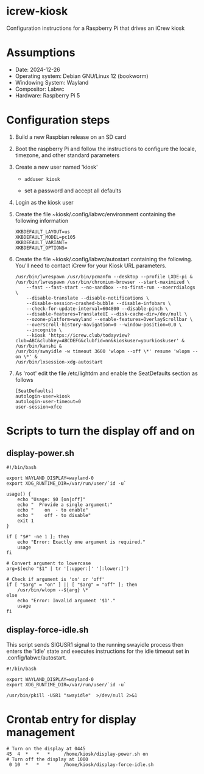 # icrew-kiosk

Configuration instructions for a Raspberry Pi that drives an iCrew kiosk

# Assumptions

*   Date: 2024-12-26
*   Operating system: Debian GNU/Linux 12 (bookworm)
*   Windowing System: Wayland
*   Compositor: Labwc
*   Hardware: Raspberry Pi 5

# Configuration steps

1.  Build a new Raspbian release on an SD card
    
2.  Boot the raspberry Pi and follow the instructions to configure the locale, timezone, and other standard parameters
    
3.  Create a new user named 'kiosk'
    
    *   `adduser kiosk`
        
    *   set a password and accept all defaults
        
4.  Login as the kiosk user
    
5.  Create the file ~kiosk/.config/labwc/environment containing the following information
    
    ```
    XKBDEFAULT_LAYOUT=us
    XKBDEFAULT_MODEL=pc105
    XKBDEFAULT_VARIANT= 
    XKBDEFAULT_OPTIONS= 
    ```
    
6.  Create the file ~kiosk/.config/labwc/autostart containing the following. You'll need to contact iCrew for your Kiosk URL parameters. 
    
    ```
    /usr/bin/lwrespawn /usr/bin/pcmanfm --desktop --profile LXDE-pi &
    /usr/bin/lwrespawn /usr/bin/chromium-browser --start-maximized \
        --fast --fast-start --no-sandbox --no-first-run --noerrdialogs \
        --disable-translate --disable-notifications \
        --disable-session-crashed-bubble --disable-infobars \
        --check-for-update-interval=604800 --disable-pinch \
        --disable-features=TranslateUI --disk-cache-dir=/dev/null \
        --ozone-platform=wayland --enable-features=OverlayScrollbar \
        --overscroll-history-navigation=0 --window-position=0,0 \
        --incognito \
        --kiosk 'https://icrew.club/todayview?club=ABC&clubkey=ABCDEFG&clubfid=nn&kioskuser=yourkioskuser' &
    /usr/bin/kanshi &
    /usr/bin/swayidle -w timeout 3600 'wlopm --off \*' resume 'wlopm --on \*' &
    /usr/bin/lxsession-xdg-autostart
    ```
    
7.  As 'root' edit the file /etc/lightdm and enable the SeatDefaults section as follows
    
    ```
    [SeatDefaults]
    autologin-user=kiosk
    autologin-user-timeout=0
    user-session=xfce
    ```
# Scripts to turn the display off and on

## display-power.sh
```
#!/bin/bash

export WAYLAND_DISPLAY=wayland-0
export XDG_RUNTIME_DIR=/var/run/user/`id -u`

usage() {
    echo "Usage: $0 [on|off]"
    echo "  Provide a single argument:"
    echo "    on  - to enable"
    echo "    off - to disable"
    exit 1
}

if [ "$#" -ne 1 ]; then
    echo "Error: Exactly one argument is required."
    usage
fi

# Convert argument to lowercase
arg=$(echo "$1" | tr '[:upper:]' '[:lower:]')

# Check if argument is 'on' or 'off'
if [ "$arg" = "on" ] || [ "$arg" = "off" ]; then
    /usr/bin/wlopm --${arg} \*
else
    echo "Error: Invalid argument '$1'."
    usage
fi
```

## display-force-idle.sh

This script sends SIGUSR1 signal to the running swayidle process then
enters the 'idle' state and executes instructions for the idle timeout
set in .config/labwc/autostart.
```
#!/bin/bash

export WAYLAND_DISPLAY=wayland-0
export XDG_RUNTIME_DIR=/var/run/user/`id -u`

/usr/bin/pkill -USR1 "swayidle"  >/dev/null 2>&1
```


# Crontab entry for display management
```
# Turn on the display at 0445
45  4  *   *   *     /home/kiosk/display-power.sh on
# Turn off the display at 1000
 0 10  *   *   *     /home/kiosk/display-force-idle.sh
```
